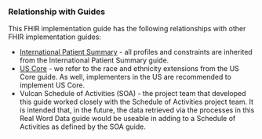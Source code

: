 ### Relationship with Guides
This FHIR implementation guide has the following relationships with other FHIR implementation guides:

* [International Patient Summary](https://hl7.org/fhir/uv/ips/) - all profiles and constraints are inherited from the International Patient Summary guide.
* [US Core](http://hl7.org/fhir/us/core/) - we refer to the race and ethnicity extensions from the US Core guide.  As well, implementers in the US are recommended to implement US Core.
* Vulcan Schedule of Activities (SOA) - the project team that developed this guide worked closely with the Schedule of Activities project team.  It is intended that, in the future, the data retrieved via the processes in this Real Word Data guide would be useable in adding to a Schedule of Activities as defined by the SOA guide.
